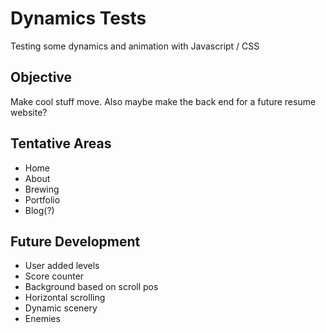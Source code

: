 # Dynamics Tests
 Testing some dynamics and animation with Javascript / CSS

 ## Objective
 Make cool stuff move. Also maybe make the back end for a future resume website?
 
 ## Tentative Areas
 - Home
 - About
 - Brewing
 - Portfolio
 - Blog(?)
 
 ## Future Development
 - User added levels
 - Score counter
 - Background based on scroll pos
 - Horizontal scrolling
 - Dynamic scenery
 - Enemies
